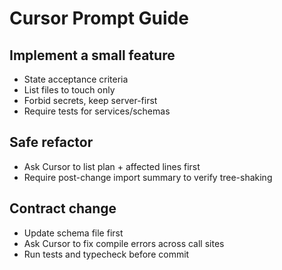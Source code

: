 # Cursor Prompt Guide

## Implement a small feature
- State acceptance criteria
- List files to touch only
- Forbid secrets, keep server-first
- Require tests for services/schemas

## Safe refactor
- Ask Cursor to list plan + affected lines first
- Require post-change import summary to verify tree-shaking

## Contract change
- Update schema file first
- Ask Cursor to fix compile errors across call sites
- Run tests and typecheck before commit


